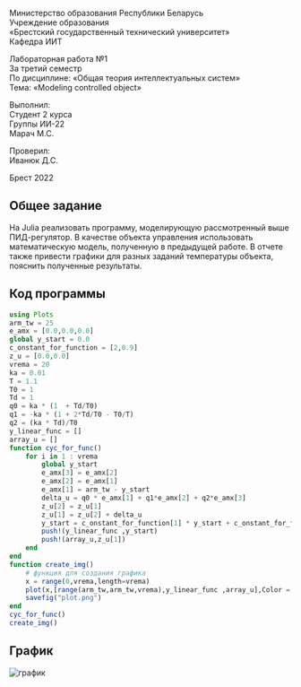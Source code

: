 Министерство образования Республики Беларусь <br/>
Учреждение образования <br/>
«Брестский государственный технический университет» <br/>
Кафедра ИИТ <br/>

Лабораторная работа №1 <br/>
За третий семестр <br/>
По дисциплине: «Общая теория интеллектуальных систем» <br/>
Тема: «Modeling controlled object» <br/>

Выполнил: <br/>
Студент 2 курса <br/>
Группы ИИ-22 <br/>
Марач М.С. <br/>

Проверил: <br/>
Иванюк Д.С. <br/>

Брест 2022 <br/>

## Общее задание ##
На Julia реализовать программу, моделирующую рассмотренный выше ПИД-регулятор.  В качестве объекта управления использовать математическую модель, полученную в предыдущей работе.
В отчете также привести графики для разных заданий температуры объекта, пояснить полученные результаты.

## Код программы ##

~~~julia
using Plots
arm_tw = 25
e_amx = [0.0,0.0,0.0]
global y_start = 0.0
c_onstant_for_function = [2,0.9]
z_u = [0.0,0.0]
vrema = 20
ka = 0.01
T = 1.1
T0 = 1
Td = 1
q0 = ka * (1  + Td/T0)
q1 = -ka * (1 + 2*Td/T0 - T0/T)  
q2 = (ka * Td)/T0
y_linear_func = []
array_u = []
function cyc_for_func()
    for i in 1 : vrema
        global y_start
        e_amx[3] = e_amx[2]
        e_amx[2] = e_amx[1]
        e_amx[1] = arm_tw - y_start
        delta_u = q0 * e_amx[1] + q1*e_amx[2] + q2*e_amx[3]
        z_u[2] = z_u[1]
        z_u[1] = z_u[2] + delta_u
        y_start = c_onstant_for_function[1] * y_start + c_onstant_for_function[2] * z_u[1]
        push!(y_linear_func ,y_start)
        push!(array_u,z_u[1])
    end 
end
function create_img()
    # функция для создания графика  
    x = range(0,vrema,length=vrema)
    plot(x,[range(arm_tw,arm_tw,vrema),y_linear_func ,array_u],Color =["blue" "green" "red"])
    savefig("plot.png")    
end
cyc_for_func()
create_img()
~~~

## График ##

![график](/trunk/ii02214/task_02/doc/plot.png)
